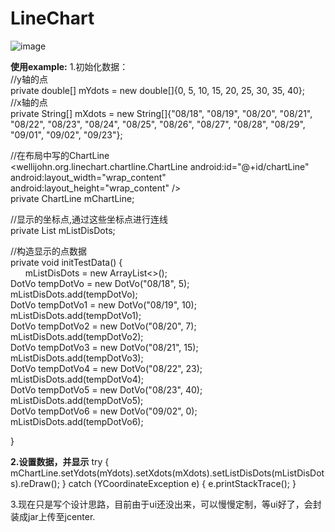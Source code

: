# LineChart
![image](https://github.com/WelliJohn/LineChart/blob/master/imgs/shitu.gif)

<b>使用example:</b>
1.初始化数据：<br>
//y轴的点<br>
private double[] mYdots = new double[]{0, 5, 10, 15, 20, 25, 30, 35, 40};<br>
//x轴的点<br>
private String[] mXdots = new String[]{"08/18", "08/19", "08/20", "08/21", "08/22", "08/23", "08/24",
            "08/25", "08/26", "08/27", "08/28", "08/29", "09/01", "09/02", "09/23"};<br>

//在布局中写的ChartLine<br>
<wellijohn.org.linechart.chartline.ChartLine
        <nbsp><nbsp>android:id="@+id/chartLine"
        <nbsp><nbsp>android:layout_width="wrap_content"
        <nbsp><nbsp>android:layout_height="wrap_content"
        /><br>
private ChartLine mChartLine;<br>


//显示的坐标点,通过这些坐标点进行连线<br>
private List<DotVo> mListDisDots;<br>

//构造显示的点数据<br>
private void initTestData() {<br>
        <nbsp><nbsp>mListDisDots = new ArrayList<>();<br>
        <nbsp><nbsp>DotVo tempDotVo = new DotVo("08/18", 5);<br>
        <nbsp><nbsp>mListDisDots.add(tempDotVo);<br>
        <nbsp><nbsp>DotVo tempDotVo1 = new DotVo("08/19", 10);<br>
        <nbsp><nbsp>mListDisDots.add(tempDotVo1);<br>
        <nbsp><nbsp>DotVo tempDotVo2 = new DotVo("08/20", 7);<br>
        <nbsp><nbsp>mListDisDots.add(tempDotVo2);<br>
        <nbsp><nbsp>DotVo tempDotVo3 = new DotVo("08/21", 15);<br>
        <nbsp><nbsp>mListDisDots.add(tempDotVo3);<br>
        <nbsp><nbsp>DotVo tempDotVo4 = new DotVo("08/22", 23);<br>
        <nbsp><nbsp>mListDisDots.add(tempDotVo4);<br>
        <nbsp><nbsp>DotVo tempDotVo5 = new DotVo("08/23", 40);<br>
        <nbsp><nbsp>mListDisDots.add(tempDotVo5);<br>
        <nbsp><nbsp>DotVo tempDotVo6 = new DotVo("09/02", 0);
        <nbsp><nbsp>mListDisDots.add(tempDotVo6);

}

<b>2.设置数据，并显示</b>
try {
    mChartLine.setYdots(mYdots).setXdots(mXdots).setListDisDots(mListDisDots).reDraw();
} catch (YCoordinateException e) {
    e.printStackTrace();
}

3.现在只是写个设计思路，目前由于ui还没出来，可以慢慢定制，等ui好了，会封装成jar上传至jcenter.






